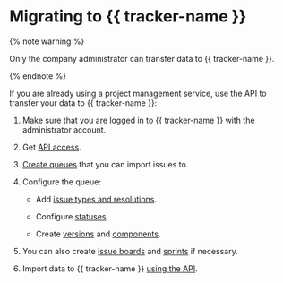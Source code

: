 # Migrating to {{ tracker-name }}

{% note warning %}

Only the company administrator can transfer data to {{ tracker-name }}.

{% endnote %}

If you are already using a project management service, use the API to transfer your data to {{ tracker-name }}:

1. Make sure that you are logged in to {{ tracker-name }} with the administrator account.

1. Get [API access](concepts/access.md).

1. [Create queues](manager/create-queue.md) that you can import issues to.

1. Configure the queue:

    - Add [issue types and resolutions](manager/add-ticket-type.md).

    - Configure [statuses](manager/workflow.md).

    - Create [versions](manager/versions.md) and [components](manager/components.md).

1. You can also create [issue boards](manager/create-agile-board.md) and [sprints](manager/create-agile-sprint.md) if necessary.

1. Import data to {{ tracker-name }} [using the API](concepts/import/import-ticket.md).
